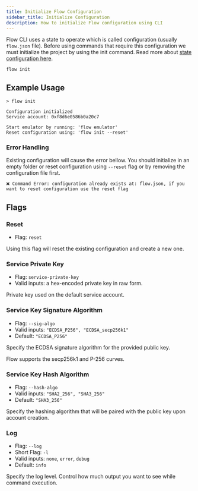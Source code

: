 ```yaml
---
title: Initialize Flow Configuration
sidebar_title: Initialize Configuration
description: How to initialize Flow configuration using CLI
---
```


Flow CLI uses a state to operate which is called configuration (usually `flow.json` file). 
Before using commands that require this configuration we must initialize the project by 
using the init command. Read more about [state configuration here](https://docs.onflow.org/flow-cli/configuration/).

```shell
flow init
```

## Example Usage

```shell
> flow init

Configuration initialized
Service account: 0xf8d6e0586b0a20c7

Start emulator by running: 'flow emulator' 
Reset configuration using: 'flow init --reset'

```

### Error Handling

Existing configuration will cause the error bellow. 
You should initialize in an empty folder or reset configuration using `--reset` flag 
or by removing the configuration file first.
```shell
❌ Command Error: configuration already exists at: flow.json, if you want to reset configuration use the reset flag
```


## Flags

### Reset

- Flag: `reset`

Using this flag will reset the existing configuration and create a new one.

### Service Private Key

- Flag: `service-private-key`
- Valid inputs: a hex-encoded private key in raw form.

Private key used on the default service account.


### Service Key Signature Algorithm

- Flag: `--sig-algo`
- Valid inputs: `"ECDSA_P256", "ECDSA_secp256k1"`
- Default: `"ECDSA_P256"`

Specify the ECDSA signature algorithm for the provided public key.

Flow supports the secp256k1 and P-256 curves.

### Service Key Hash Algorithm

- Flag: `--hash-algo`
- Valid inputs: `"SHA2_256", "SHA3_256"`
- Default: `"SHA3_256"`

Specify the hashing algorithm that will be paired with the public key
upon account creation.

### Log

- Flag: `--log`
- Short Flag: `-l`
- Valid inputs: `none`, `error`, `debug`
- Default: `info`

Specify the log level. Control how much output you want to see while command execution.






